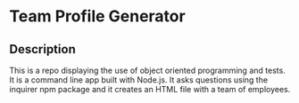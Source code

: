 # Team Profile Generator

## Description
This is a repo displaying the use of object oriented programming and tests. It is a command line app built with Node.js. It asks questions using the inquirer npm package and it creates an HTML file with a team of employees. 
